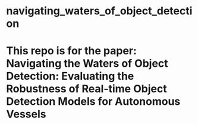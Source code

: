 # navigating_waters_of_object_detection
# This repo is for the paper: Navigating the Waters of Object Detection: Evaluating the Robustness of Real-time Object Detection Models for Autonomous Vessels
